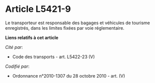 # Article L5421-9

Le transporteur est responsable des bagages et véhicules de tourisme enregistrés, dans les limites fixées par voie
réglementaire.

**Liens relatifs à cet article**

_Cité par_:

  - Code des transports - art. L5422-23 (V)

_Codifié par_:

  - Ordonnance n°2010-1307 du 28 octobre 2010 - art. (V)
